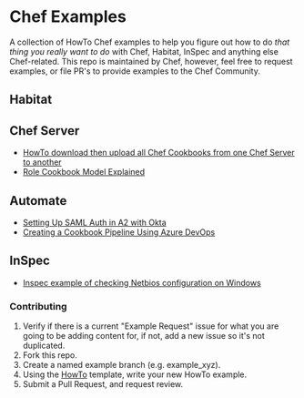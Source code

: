 # Chef Examples

A collection of HowTo Chef examples to help you figure out how to do
_that thing you really want to do_ with Chef, Habitat, InSpec and anything else
Chef-related. This repo is maintained by Chef, however, feel free to request 
examples, or file PR's to provide examples to the Chef Community.

## Habitat

## Chef Server
- [HowTo download then upload all Chef Cookbooks from one Chef Server to another](./examples/DownloadUploadCookbooks.md)
- [Role Cookbook Model Explained](./examples/RoleCookbookModel.md)

## Automate
- [Setting Up SAML Auth in A2 with Okta](./examples/A2SamlWithOkta.md)
- [Creating a Cookbook Pipeline Using Azure DevOps](./examples/AzureDevOpsCookbookPipeline.md)
## InSpec
- [Inspec example of checking Netbios configuration on Windows](./examples/InspecNetBiosQuery.md)

### Contributing

1. Verify if there is a current "Example Request" issue for what you are
going to be adding content for, if not, add a new issue so it's not duplicated.
1. Fork this repo.
1. Create a named example branch (e.g. example_xyz).
1. Using the [HowTo](./HowToTemplate.md) template, write your new HowTo example.
1. Submit a Pull Request, and request review.
